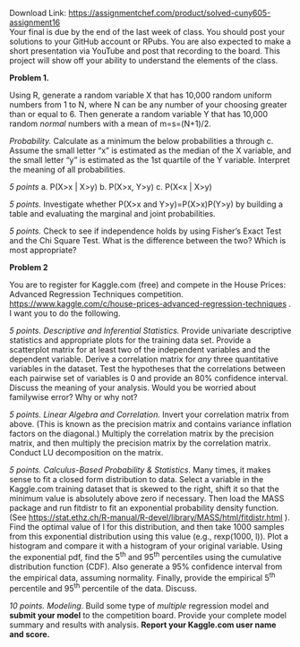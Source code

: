 Download Link: https://assignmentchef.com/product/solved-cuny605-assignment16
<br>
Your final is due by the end of the last week of class.  You should post your solutions to your GitHub account or RPubs.  You are also expected to make a short presentation via YouTube  and post that recording to the board.  This project will show off your ability to understand the elements of the class.

<strong>Problem 1.</strong>

Using R, generate a random variable X that has 10,000 random uniform numbers from 1 to N, where N can be any number of your choosing greater than or equal to 6.  Then generate a random variable Y that has 10,000 random <em>normal </em>numbers with a mean of m=s=(N+1)/2.

<em>Probability.   </em>Calculate as a minimum the below probabilities a through c.  Assume the small letter “x” is estimated as the median of the X variable, and the small letter “y” is estimated as the 1st quartile of the Y variable.  Interpret the meaning of all probabilities.

<em>5 points</em>           a.   P(X&gt;x | X&gt;y)                    b.  P(X&gt;x, Y&gt;y)                   c.  P(X&lt;x | X&gt;y)

<em>5 points.  </em> Investigate whether P(X&gt;x and Y&gt;y)=P(X&gt;x)P(Y&gt;y) by building a table and evaluating the marginal and joint probabilities.

<em>5 points.  </em>Check to see if independence holds by using Fisher’s Exact Test and the Chi Square Test.  What is the difference between the two? Which is most appropriate?

<strong>Problem 2</strong>

You are to register for Kaggle.com (free) and compete in the House Prices: Advanced Regression Techniques competition.  <a href="https://www.kaggle.com/c/house-prices-advanced-regression-techniques">https://www.kaggle.com/c/house-prices-advanced-regression-techniques</a> .  I want you to do the following.

<em>5 points.  Descriptive and Inferential Statistics. </em>Provide univariate descriptive statistics and appropriate plots for the training data set.  Provide a scatterplot matrix for at least two of the independent variables and the dependent variable. Derive a correlation matrix for <em>any </em>three quantitative variables in the dataset.  Test the hypotheses that the correlations between each pairwise set of variables is 0 and provide an 80% confidence interval.  Discuss the meaning of your analysis.  Would you be worried about familywise error? Why or why not?

<em>5 points. Linear Algebra and Correlation.  </em>Invert your correlation matrix from above. (This is known as the precision matrix and contains variance inflation factors on the diagonal.) Multiply the correlation matrix by the precision matrix, and then multiply the precision matrix by the correlation matrix. Conduct LU decomposition on the matrix.

<em>5 points.  Calculus-Based Probability &amp; Statistics</em>.  Many times, it makes sense to fit a closed form distribution to data.  Select a variable in the Kaggle.com training dataset that is skewed to the right, shift it so that the minimum value is absolutely above zero if necessary.  Then load the MASS package and run fitdistr to fit an exponential probability density function.  (See  <a href="https://stat.ethz.ch/R-manual/R-devel/library/MASS/html/fitdistr.html">https://stat.ethz.ch/R-manual/R-devel/library/MASS/html/fitdistr.html</a> ).  Find the optimal value of l for this distribution, and then take 1000 samples from this exponential distribution using this value (e.g., rexp(1000, l)).  Plot a histogram and compare it with a histogram of your original variable.   Using the exponential pdf, find the 5<sup>th</sup> and 95<sup>th</sup> percentiles using the cumulative distribution function (CDF).   Also generate a 95% confidence interval from the empirical data, assuming normality.  Finally, provide the empirical 5<sup>th</sup> percentile and 95<sup>th</sup> percentile of the data.  Discuss.

<em>10 points.  Modeling</em>.  Build some type of <em>multiple </em>regression  model and <strong>submit your model</strong> to the competition board.  Provide your complete model summary and results with analysis.  <strong>Report your Kaggle.com user name and score.</strong>
